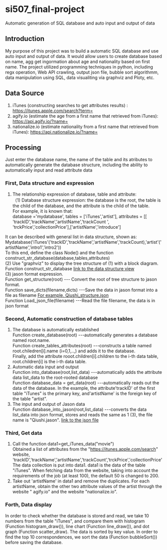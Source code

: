 # si507_final-project
Automatic generation of SQL database and auto input and output of data

## Introduction
My purpose of this project was to build a automatic SQL database and use auto input and output of data. It would allow users to create database based on name, agg get ingormation about age and nationality based on first name. The project utilized programming techniques in python, including regx operation, Web API crawling, output json file, bubble sort algorithmm, data manipulation using SQL, data visualiting via graphviz and Ploty, etc.

## Data Source
1. iTunes (constructing searches to get attributes results) : https://itunes.apple.com/search?term= 
3. agify.io (estimate the age from a first name that retrieved from iTunes): https://api.agify.io/?name=
4. nationalize.io (estimate nationality from a first name that retrieved from iTunes): https://api.nationalize.io/?name=


## Processing
Just enter the database name, the name of the table and its atributes to automatically generate the database structure, including the ability to automatically input and read attribute data
### First, Data structure and expression
1. The relationship expression of database, table and attribute:  
  （1) Database structure expression: the database is the root, the table is the child of the database, and the attribute is the child of the table.  
    For example, it is known that:  
      database ='mydatabase',
      tables = ['iTunes','artist'],
      attributes = [[ 'trackID','trackName','artistName','trackCount ', 'trckPrice','collectionPrice'],['artistName','introduce']
   
  It can be described with general list in data structure, shown as:
     Mydatabase('iTunes'('trackID','trackName','artistName','trackCount),'artist'('artistName','intro1','intro2'))  
  To this end, define the class Node() and the function construct_str_database(database,tables,attributes)  
  (2) Use "graphviz" to display the tree structure of (1) with a block diagram.  
 Function construct_str_database [link to the data structure view](database_structure.gv.pdf)  
  (3) jason format expression.   
Function get_structure(root) --- Convert the root of tree structure to jason format.   
Function save_dicts(filename,dicts) ---Save the data in jason format into a file as filename [For example, Qiushi_structure.json]( Qiushi_structure.jason)   
Function Load_json_file(filename) ---Read the file filename, the data is in json format  
### Second, Automatic construction of database tables
1. The database is automatically established  
Function create_database(root) ---automatically generates a database named root.name.   
Function create_tables_attributes(root) ---constructs a table named root.chiledren[i].name (i=0,1,..,) and adds it to the database.   
Finally, add the attribute rooot.children[i].children to the i-th data table, root.children[i] is the i-th data table.
2. Automatic data input and output  
Function into_database(root,list_data) ---automatically adds the attribute data list_data to the root-rooted database  
Function database_data = get_data(root) ---automatically reads out the data of the database. In the example, the attribute'trackID' of the first table "iTunes" is the primary key, and'artistName' is the foreign key of the table "artist".  
3. The input and output of Jason data  
Function database_into_jason(root,list_data) ---converts the data list_data into json format, stores and reads the same as 1 (3), the file name is "Qiushi.jason". [link to the json file]( Qiushi_structure.jason)   
### Third, Get data
1. Call the function data1=get_iTunes_data("movie")  
Obtained a list of attributes from the "https://itunes.apple.com/search" website, 'trackID','trackName','artistName','trackCount','trckPrice','collectionPrice'  
The data collection is put into data1. data1 is the data of the table "iTunes". When fetching data from the website, taking into account the requirements of the job (at least 100), the default 50 is changed to 200.  
 2. Take out 'artistName' in data1 and remove the duplicates. For each artistName, obtain the other two attribute values of the artist through the website " agify.io" and the website "nationalize.io".  
### Forth, Data display
In order to check whether the database is stored and read, we take 10 numbers from the table "iTunes", and compare them with histogram (Function histogram_draw()), line chart (Function line_draw()), and dot graph (Function scatter_draw). The data is sorted by key value. In order to find the top 10 correspondences, we sort the data (Function bubbleSort()) before saving the database.
